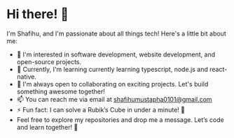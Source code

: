 # Hi there! 👋

I'm Shafihu, and I'm passionate about all things tech! Here's a little bit about me:

- 👀 I'm interested in software development, website development, and open-source projects.
- 🌱 Currently, I'm learning currently learning typescript, node.js and react-native.
- 💞️ I'm always open to collaborating on exciting projects. Let's build something awesome together!
- 📫 You can reach me via email at shafihumustapha0101@gmail.com
- ⚡ Fun fact: I can solve a Rubik’s Cube in under a minute! 🧩
- Feel free to explore my repositories and drop me a message. Let’s code and learn together! 🚀

<!---
Shafihu/Shafihu is a ✨ special ✨ repository because its `README.md` (this file) appears on your GitHub profile.
You can click the Preview link to take a look at your changes.
--->
